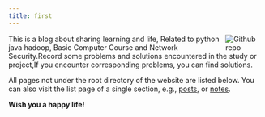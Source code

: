 ```yaml
---
title: first
---
```


[<img src="https://simpleicons.org/icons/github.svg" style="max-width:15%;min-width:40px;float:right;" alt="Github repo" />](https://github.com/)

This is a blog about sharing learning and life, Related to python java hadoop,
Basic Computer Course and Network Security.Record some problems and solutions encountered in the study or project,If you encounter corresponding problems, you can find solutions.                                                                      


All pages not under the root directory of the website are listed below. You can also visit the list page of a single section, e.g., [posts](/post/), or [notes](/note/).

**Wish you a happy life!**